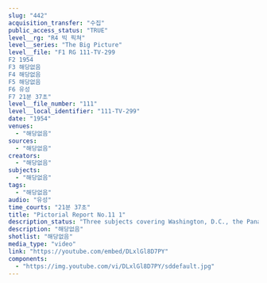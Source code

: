 ```yaml
---
slug: "442"
acquisition_transfer: "수집"
public_access_status: "TRUE"
level__rg: "R4 빅 픽쳐"
level__series: "The Big Picture"
level__file: "F1 RG 111-TV-299
F2 1954
F3 해당없음
F4 해당없음
F5 해당없음
F6 유성
F7 21분 37초"
level__file_number: "111"
level__local_identifier: "111-TV-299"
date: "1954"
venues: 
  - "해당없음"
sources: 
  - "해당없음"
creators: 
  - "해당없음"
subjects: 
  - "해당없음"
tags: 
  - "해당없음"
audio: "유성"
time_courts: "21분 37초"
title: "Pictorial Report No.11 1"
description_status: "Three subjects covering Washington, D.C., the Panama Canal Zone, and North Hempstead, L.I., bring the story of the U.S. Soldiers` Home Latin American officers attend Army training in Panama; and Civil Defense on Long Island."
description: "해당없음"
shotlist: "해당없음"
media_type: "video"
link: "https://youtube.com/embed/DLxlGl8D7PY"
components: 
  - "https://img.youtube.com/vi/DLxlGl8D7PY/sddefault.jpg"
---
```


